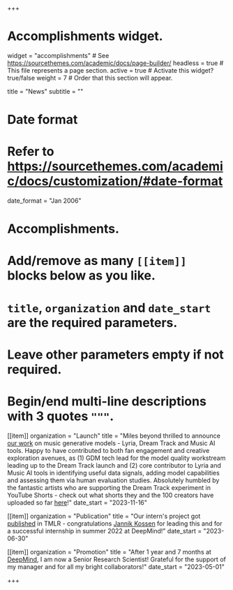+++
# Accomplishments widget.
widget = "accomplishments"  # See https://sourcethemes.com/academic/docs/page-builder/
headless = true  # This file represents a page section.
active = true  # Activate this widget? true/false
weight = 7  # Order that this section will appear.

title = "News"
subtitle = ""

# Date format
#   Refer to https://sourcethemes.com/academic/docs/customization/#date-format
date_format = "Jan 2006"

# Accomplishments.
#   Add/remove as many `[[item]]` blocks below as you like.
#   `title`, `organization` and `date_start` are the required parameters.
#   Leave other parameters empty if not required.
#   Begin/end multi-line descriptions with 3 quotes `"""`.

[[item]]
  organization = "Launch"
  title = "Miles beyond thrilled to announce [our work](https://deepmind.google/discover/blog/transforming-the-future-of-music-creation/) on music generative models - Lyria, Dream Track and Music AI tools. Happy to have contributed to both fan engagement and creative exploration avenues, as (1) GDM tech lead for the model quality workstream leading up to the Dream Track launch and (2) core contributor to Lyria and Music AI tools in identifying useful data signals, adding model capabilities and assessing them via human evaluation studies. Absolutely humbled by the fantastic artists who are supporting the Dream Track experiment in YouTube Shorts - check out what shorts they and the 100 creators have uploaded so far [here](https://www.youtube.com/results?search_query=dreamtrackai)!"
  date_start = "2023-11-16"

[[item]]
  organization = "Publication"
  title = "Our intern's project got [published](https://openreview.net/forum?id=Gbu1bHQhEL) in TMLR - congratulations [Jannik Kossen](https://www.jlko.eu/) for leading this and for a successful internship in summer 2022 at DeepMind!"
  date_start = "2023-06-30"

[[item]]
  organization = "Promotion"
  title = "After 1 year and 7 months at [DeepMind](https://www.deepmind.com/), I am now a Senior Research Scientist! Grateful for the support of my manager and for all my bright collaborators!"
  date_start = "2023-05-01"

+++
